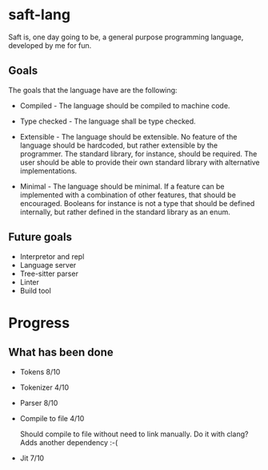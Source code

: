 # saft-lang

Saft is, one day going to be, a general purpose programming language, developed by me for fun.

## Goals

The goals that the language have are the following:

- Compiled - The language should be compiled to machine code.

- Type checked - The language shall be type checked.

- Extensible - The language should be extensible. No feature of the language
  should be hardcoded, but rather extensible by the programmer. The standard
  library, for instance, should be required. The user should be able to provide
  their own standard library with alternative implementations.

- Minimal - The language should be minimal. If a feature can be implemented with
  a combination of other features, that should be encouraged. Booleans for
  instance is not a type that should be defined internally, but rather defined
  in the standard library as an enum.

## Future goals

- Interpretor and repl
- Language server
- Tree-sitter parser
- Linter
- Build tool

# Progress

## What has been done

- Tokens 8/10

- Tokenizer 4/10

- Parser 8/10

- Compile to file 4/10

  Should compile to file without need to link manually.
  Do it with clang? Adds another dependency :-(

- Jit 7/10
